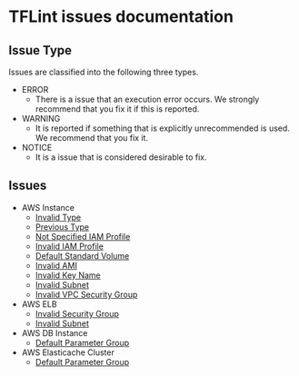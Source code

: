 # TFLint issues documentation
## Issue Type
Issues are classified into the following three types.

- ERROR
    - There is a issue that an execution error occurs. We strongly recommend that you fix it if this is reported.
- WARNING
    - It is reported if something that is explicitly unrecommended is used. We recommend that you fix it.
- NOTICE
    - It is a issue that is considered desirable to fix.

## Issues

- AWS Instance
    - [Invalid Type](AWS_Instance_Invalid_Type.md)
    - [Previous Type](AWS_Instance_Previous_Type.md)
    - [Not Specified IAM Profile](AWS_Instance_Not_Specified_IAM_Profile.md)
    - [Invalid IAM Profile](AWS_Instance_Invalid_IAM_Profile.md)
    - [Default Standard Volume](AWS_Instance_Default_Standard_Volume.md)
    - [Invalid AMI](AWS_Instance_Invalid_AMI.md)
    - [Invalid Key Name](AWS_Instance_Invalid_Key_Name.md)
    - [Invalid Subnet](AWS_Instance_Invalid_Subnet.md)
    - [Invalid VPC Security Group](AWS_Instance_Invalid_VPC_Security_Group.md)
- AWS ELB
    - [Invalid Security Group](AWS_ELB_Invalid_Security_Group.md)
    - [Invalid Subnet](AWS_ELB_Invalid_Subnet.md)
- AWS DB Instance
    - [Default Parameter Group](AWS_DB_Instance_Default_Parameter_Group.md)
- AWS Elasticache Cluster
    - [Default Parameter Group](AWS_Elasticache_Cluster_Default_Parameter_Group.md)
